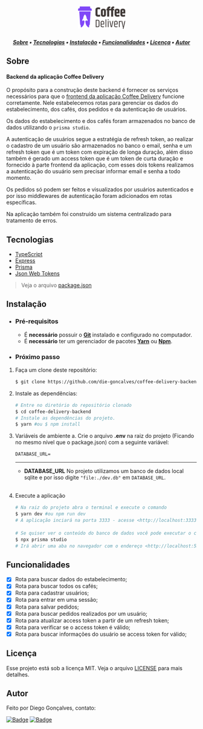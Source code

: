 <h1 align="center">
    <img alt="Coffee Delivery" title="Coffee Delivery" src="assets/logo.svg" width="125px" />
</h1>

<!-- TABLE OF CONTENTS -->

<h5 align="center"> 
<a href="#sobre">Sobre</a>
   •   <a href="#tecnologias">Tecnologias</a> 
   •   <a href="#instalação">Instalação</a> 
   •   <a href="#funcionalidades">Funcionalidades</a> 
   •   <a href="#licença">Licença</a>     
   •   <a href="#autor">Autor</a> 
</h5>

## Sobre
<h4>Backend da aplicação Coffee Delivery</h4>

O propósito para a construção deste backend é fornecer os serviços necessários para que o [frontend da aplicação Coffee Delivery](https://github.com/die-goncalves/coffee-delivery.git) funcione corretamente. Nele estabelecemos rotas para gerenciar os dados do estabelecimento, dos cafés, dos pedidos e da autenticação de usuários.

Os dados do estabelecimento e dos cafés foram armazenados no banco de dados utilizando o `prisma studio`.

A autenticação de usuários segue a estratégia de refresh token, ao realizar o cadastro de um usuário são armazenados no banco o email, senha e um refresh token que é um token com expiração de longa duração, além disso também é gerado um access token que é um token de curta duração e fornecido à parte frontend da aplicação, com esses dois tokens realizamos a autenticação do usuário sem precisar informar email e senha a todo momento.

Os pedidos só podem ser feitos e visualizados por usuários autenticados e por isso middlewares de autenticação foram adicionados em rotas específicas.

Na aplicação também foi construído um sistema centralizado para tratamento de erros.

## Tecnologias

- [TypeScript](https://www.typescriptlang.org/)
- [Express](https://expressjs.com/)
- [Prisma](https://www.prisma.io/)
- [Json Web Tokens](https://jwt.io/)

> Veja o arquivo  [package.json](package.json)

## Instalação

- ### **Pré-requisitos**
  - É **necessário** possuir o **[Git](https://git-scm.com/)** instalado e configurado no computador.
  - É **necessário** ter um gerenciador de pacotes **[Yarn](https://yarnpkg.com/)** ou **[Npm](https://www.npmjs.com/)**.

- ### **Próximo passo**
1. Faça um clone deste repositório:
   ```sh
   $ git clone https://github.com/die-goncalves/coffee-delivery-backend.git
   ```

2. Instale as dependências:
   ```sh
   # Entre no diretório do repositório clonado
   $ cd coffee-delivery-backend
   # Instale as dependências do projeto.
   $ yarn #ou $ npm install
   ```

3. Variáveis de ambiente
  a. Crie o arquivo **.env** na raiz do projeto (Ficando no mesmo nível que o package.json) com a seguinte variável: 
    ```
    DATABASE_URL=
    ``` 
    ---
    - **DATABASE_URL**
      No projeto utilizamos um banco de dados local sqlite e por isso digite `"file:./dev.db"` em `DATABASE_URL`.
    <br />

4. Execute a aplicação
    ```sh
    # Na raiz do projeto abra o terminal e execute o comando 
    $ yarn dev #ou npm run dev
    # A aplicação inciará na porta 3333 - acesse <http://localhost:3333>

    # Se quiser ver o conteúdo do banco de dados você pode executar o comando abaixo
    $ npx prisma studio
    # Irá abrir uma aba no navegador com o endereço <http://localhost:5555> com uma interface gráfica para visualização do banco de dados
    ```

## Funcionalidades

- [x] Rota para buscar dados do estabelecimento;
- [x] Rota para buscar todos os cafés;
- [x] Rota para cadastrar usuários;
- [x] Rota para entrar em uma sessão;
- [x] Rota para salvar pedidos;
- [x] Rota para buscar pedidos realizados por um usuário;
- [x] Rota para atualizar access token a partir de um refresh token;
- [x] Rota para verificar se o access token é válido;
- [x] Rota para buscar informações do usuário se access token for válido;

## Licença

Esse projeto está sob a licença MIT. Veja o arquivo [LICENSE](LICENSE) para mais detalhes.

## Autor

Feito por Diego Gonçalves, contato:

[![Badge](https://img.shields.io/static/v1?label=Linkedin&message=Diego%20Gonçalves&color=208BEE&style=flat-square&logo=linkedin&link=https://www.linkedin.com/in/diego-goncalves1990)](https://www.linkedin.com/in/diego-goncalves1990)
[![Badge](https://img.shields.io/static/v1?label=Gmail&message=die.goncalves1990@gmail.com&color=EA5134&style=flat-square&logo=gmail&link=mailto:die.goncalves1990@gmail.com)](mailto:die.goncalves1990@gmail.com)
